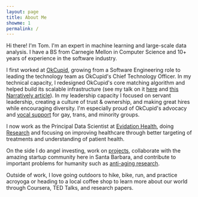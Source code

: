 ```yaml
---
layout: page
title: About Me
showme: 1
permalink: /
---
```

Hi there! I'm Tom. I'm an expert in machine learning and large-scale data analysis. I have a BS from Carnegie Mellon in Computer Science and 10+ years of experience in the software industry.

I first worked at [OkCupid](https://www.okcupid.com), growing from a Software Engineering role to leading the technology team as OkCupid's Chief Technology Officer. In my technical capacity, I redesigned OkCupid's core matching algorithm and helped build its scalable infrastructure (see my talk on it [here](http://www.youtube.com/watch?v=Vx6cWL4vIvU) and [this Narratively article](http://narrative.ly/the-code-of-love/)).  In my leadership capacity I focused on servant leadership, creating a culture of trust & ownership, and making great hires while encouraging diversity. I'm especially proud of OkCupid's advocacy and [vocal support](http://time.com/44531/okcupid-firefox-mozilla-gay-rights/) for gay, trans, and minority groups.

I now work as the Principal Data Scientist at [Evidation Health](http://www.evidation.com/), doing [Research]({{site.baseurl}}/research/) and focusing on improving healthcare through better targeting of treatments and understanding of patient health.

On the side I do angel investing, work on [projects]({{site.baseurl}}/projects/), collaborate with the amazing startup community here in Santa Barbara, and contribute to important problems for humanity such as [anti-aging research](http://127.0.0.1:4000/anti-aging-research-overview/).

Outside of work, I love going outdoors to hike, bike, run, and practice acroyoga or heading to a local coffee shop to learn more about our world through Coursera, TED Talks, and research papers.
